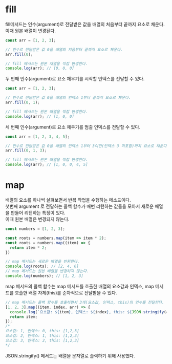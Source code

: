# fill
fill메서드는 인수(argument)로 전달받은 값을 배열의 처음부터 끝까지 요소로 채운다.  
이때 원본 배열이 변경된다.  

```javascript
const arr = [1, 2, 3];

// 인수로 전달받은 값 0을 배열의 처음부터 끝까지 요소로 채운다.
arr.fill(0);

// fill 메서드는 원본 재열을 직접 변경한다.
console.log(arr); // [0, 0, 0]
```

두 번째 인수(argument)로 요소 채우기를 시작할 인덱스를 전달할 수 있다.
```javascript
const arr = [1, 2, 3];

// 인수로 전달받은 값 0을 배열의 인덱스 1부터 끝까지 요소로 채운다.
arr.fill(0, 1);

// fill 메서드는 원본 배열을 직접 변경한다.
console.log(arr); // [1, 0, 0]
```

세 번째 인수(argument)로 요소 채우기를 멈출 인덱스를 전달할 수 있다. 
```javascript
const arr = [1, 2, 3, 4, 5];

// 인수로 전달받은 값 0을 배열의 인덱스 1부터 3이전(인덱스 3 미포함)까지 요소로 채운다.
arr.fill(0, 1, 3);

// fill 메서드는 원본 배열을 직접 변경한다.
console.log(arr); // [1, 0, 0, 4, 5]
```


# map
배열의 요소를 하나씩 살펴보면서 반복 작업을 수행하는 메소드이다.  
첫번째 argument 로 전달하는 콜백 함수가 매번 리턴하는 값들을 모아서 새로운 배열을 만들어 리턴하는 특징이 있다.  
이때 원본 배열은 변경되지 않는다.

```javascript
const numbers = [1, 2, 3];

const roots = numbers.map(item => item * 2);
const roots = numbers.map((item) => {
  return item * 2;
})

// map 메서드는 새로운 배열을 반환한다.
console.log(roots); // [2, 4, 6]
// map 메서드는 원본 배열을 변경하지 않는다.
console.log(numbers); // [1, 2, 3]
```

map 메서드의 콜백 함수는 map 메서드를 호출한 배열의 요소값과 인덱스, map 메서드를 호출한 배열 자체(this)를 순차적으로 전달받을 수 있다.
```javascript
// map 메서드는 콜백 함수를 호출하면서 3개(요소값, 인덱스, this)의 인수를 전달한다.
[1, 2, 3].map((item, index, arr) => {
  console.log(`요소값: ${item}, 인덱스: ${index}, this: ${JSON.stringify(arr)}`);
  return item;
});
/*
요소값: 1, 인덱스: 0, this: [1,2,3]
요소값: 2, 인덱스: 1, this: [1,2,3]
요소값: 3, 인덱스: 2, this: [1,2,3]
*/
```

JSON.stringify() 메서드는 배열을 문자열로 출력하기 위해 사용했다.

